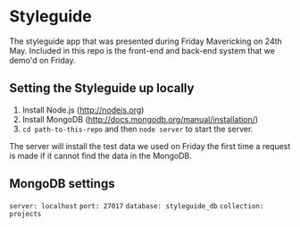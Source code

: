 # Styleguide

The styleguide app that was presented during Friday Mavericking on 24th May. Included in this repo is the front-end and back-end system that we demo'd on Friday.

## Setting the Styleguide up locally

1. Install Node.js (http://nodejs.org)
2. Install MongoDB (http://docs.mongodb.org/manual/installation/)
3. `cd path-to-this-repo` and then `node server` to start the server.

The server will install the test data we used on Friday the first time a request is made if it cannot find the data in the MongoDB.

## MongoDB settings

`server: localhost`
`port: 27017`
`database: styleguide_db`
`collection: projects`


